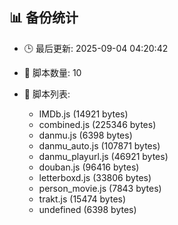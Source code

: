 ## 📊 备份统计

- 🕒 最后更新: 2025-09-04 04:20:42
- 📁 脚本数量: 10
- 📄 脚本列表:

  - IMDb.js (14921 bytes)
  - combined.js (225346 bytes)
  - danmu.js (6398 bytes)
  - danmu_auto.js (107871 bytes)
  - danmu_playurl.js (46921 bytes)
  - douban.js (96416 bytes)
  - letterboxd.js (33806 bytes)
  - person_movie.js (7843 bytes)
  - trakt.js (15474 bytes)
  - undefined (6398 bytes)
